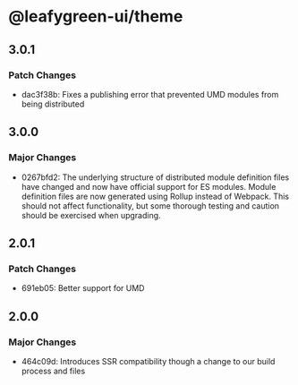 # @leafygreen-ui/theme

## 3.0.1

### Patch Changes

- dac3f38b: Fixes a publishing error that prevented UMD modules from being distributed

## 3.0.0

### Major Changes

- 0267bfd2: The underlying structure of distributed module definition files have changed and now have official support for ES modules. Module definition files are now generated using Rollup instead of Webpack. This should not affect functionality, but some thorough testing and caution should be exercised when upgrading.

## 2.0.1

### Patch Changes

- 691eb05: Better support for UMD

## 2.0.0

### Major Changes

- 464c09d: Introduces SSR compatibility though a change to our build process and files
